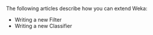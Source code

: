 The following articles describe how you can extend Weka:

* Writing a new Filter
* Writing a new Classifier
